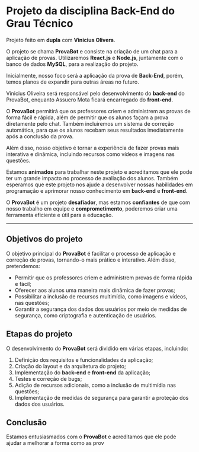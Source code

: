 # Projeto da disciplina Back-End do Grau Técnico

Projeto feito em **dupla** com **Vinicius Olivera**.

O projeto se chama **ProvaBot** e consiste na criação de um chat para a aplicação de provas. Utilizaremos **React.js** e **Node.js**, juntamente com o banco de dados **MySQL**, para a realização do projeto.

Inicialmente, nosso foco será a aplicação da prova de **Back-End**, porém, temos planos de expandir para outras áreas no futuro.

Vinicius Oliveira será responsável pelo desenvolvimento do **back-end** do ProvaBot, enquanto Assuero Mota ficará encarregado do **front-end**.

O **ProvaBot** permitirá que os professores criem e administrem as provas de forma fácil e rápida, além de permitir que os alunos façam a prova diretamente pelo chat. Também incluiremos um sistema de correção automática, para que os alunos recebam seus resultados imediatamente após a conclusão da prova.

Além disso, nosso objetivo é tornar a experiência de fazer provas mais interativa e dinâmica, incluindo recursos como vídeos e imagens nas questões.

Estamos **animados** para trabalhar neste projeto e acreditamos que ele pode ter um grande impacto no processo de avaliação dos alunos. Também esperamos que este projeto nos ajude a desenvolver nossas habilidades em programação e aprimorar nosso conhecimento em **back-end** e **front-end**.

O **ProvaBot** é um projeto **desafiador**, mas estamos **confiantes** de que com nosso trabalho em equipe e **comprometimento**, poderemos criar uma ferramenta eficiente e útil para a educação.

---

## Objetivos do projeto

O objetivo principal do **ProvaBot** é facilitar o processo de aplicação e correção de provas, tornando-o mais prático e interativo. Além disso, pretendemos:

- Permitir que os professores criem e administrem provas de forma rápida e fácil;
- Oferecer aos alunos uma maneira mais dinâmica de fazer provas;
- Possibilitar a inclusão de recursos multimídia, como imagens e vídeos, nas questões;
- Garantir a segurança dos dados dos usuários por meio de medidas de segurança, como criptografia e autenticação de usuários.

## Etapas do projeto

O desenvolvimento do **ProvaBot** será dividido em várias etapas, incluindo:

1. Definição dos requisitos e funcionalidades da aplicação;
2. Criação do layout e da arquitetura do projeto;
3. Implementação do **back-end** e **front-end** da aplicação;
4. Testes e correção de bugs;
5. Adição de recursos adicionais, como a inclusão de multimídia nas questões;
6. Implementação de medidas de segurança para garantir a proteção dos dados dos usuários.

## Conclusão

Estamos entusiasmados com o **ProvaBot** e acreditamos que ele pode ajudar a melhorar a forma como as prov
